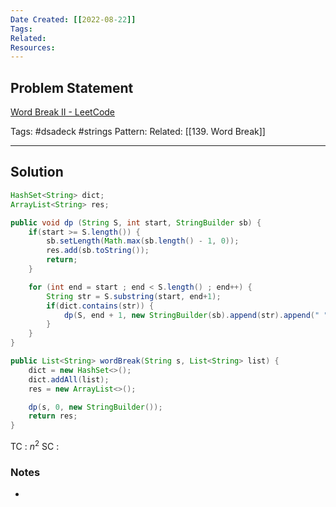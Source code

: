 ```yaml
---
Date Created: [[2022-08-22]]
Tags: 
Related: 
Resources: 
---
```


## Problem Statement
[Word Break II - LeetCode](https://leetcode.com/problems/word-break-ii/)

Tags:  #dsadeck  #strings 
Pattern: 
Related: [[139. Word Break]]

---

## Solution
``` java
HashSet<String> dict;
ArrayList<String> res;

public void dp (String S, int start, StringBuilder sb) {
	if(start >= S.length()) {
		sb.setLength(Math.max(sb.length() - 1, 0));
		res.add(sb.toString());
		return;
	}

	for (int end = start ; end < S.length() ; end++) {
		String str = S.substring(start, end+1);
		if(dict.contains(str)) {
			dp(S, end + 1, new StringBuilder(sb).append(str).append(" "));
		}
	}
}

public List<String> wordBreak(String s, List<String> list) {
	dict = new HashSet<>();
	dict.addAll(list);
	res = new ArrayList<>();

	dp(s, 0, new StringBuilder());
	return res;
}
```
TC : $n^2$
SC : 

### Notes
- 



